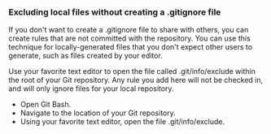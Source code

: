
### Excluding local files without creating a .gitignore file

If you don't want to create a .gitignore file to share with others, you can create rules that are not committed with the repository. You can use this technique for locally-generated files that you don't expect other users to generate, such as files created by your editor.

Use your favorite text editor to open the file called .git/info/exclude within the root of your Git repository. Any rule you add here will not be checked in, and will only ignore files for your local repository.

* Open Git Bash.
* Navigate to the location of your Git repository.
* Using your favorite text editor, open the file .git/info/exclude.


